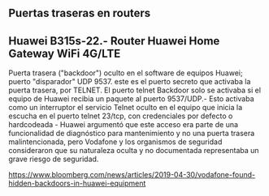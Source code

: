 ## Puertas traseras en routers


## Huawei B315s-22.- Router Huawei Home Gateway WiFi 4G/LTE

Puerta trasera ("backdoor") oculto en el software de equipos Huawei; puerto "disparador" UDP 9537. este es el puerto secreto que activaba la puerta trasera, por TELNET. El puerto telnet Backdoor solo se activaba si el equipo de Huawei recibia un paquete al puerto 9537/UDP.- Esto activaba  como un interruptor el servicio Telnet oculto en el equipo que inicia la escucha en el puerto telnet 23/tcp,  con credenciales por defecto o hardcodeada -  Huawei argumentó que este acceso era parte de una funcionalidad de diagnóstico para mantenimiento y no una puerta trasera malintencionada, pero Vodafone y los organismos de seguridad consideraron que su naturaleza oculta y no documentada representaba un grave riesgo de seguridad.

https://www.bloomberg.com/news/articles/2019-04-30/vodafone-found-hidden-backdoors-in-huawei-equipment


